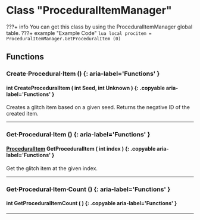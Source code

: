 # Class "ProceduralItemManager"

???+ info
    You can get this class by using the ProceduralItemManager global table.
    ???+ example "Example Code"
        ```lua
        local procitem = ProceduralItemManager.GetProceduralItem (0)
        ```

		
## Functions
### Create·Procedural·Item () {: aria-label='Functions' }
#### int CreateProceduralItem ( int Seed, int Unknown ) {: .copyable aria-label='Functions' }
Creates a glitch item based on a given seed. 
Returns the negative ID of the created item.

___
### Get·Procedural·Item () {: aria-label='Functions' }
#### [ProceduralItem](ProceduralItem.md) GetProceduralItem ( int index ) {: .copyable aria-label='Functions' }
Get the glitch item at the given index.

___
### Get·Procedural·Item·Count () {: aria-label='Functions' }
#### int GetProceduralItemCount ( ) {: .copyable aria-label='Functions' }
___